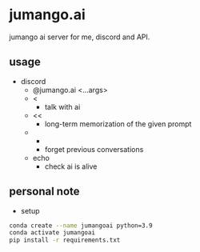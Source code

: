 # jumango.ai

jumango ai server for me, discord and API.

## usage

- discord
  - @jumango.ai <command name> <...args>
  - <
    - talk with ai
  - <<
    - long-term memorization of the given prompt
  - * 
    - forget previous conversations
  - echo
    - check ai is alive

## personal note

- setup

``` sh
conda create --name jumangoai python=3.9
conda activate jumangoai
pip install -r requirements.txt
```

